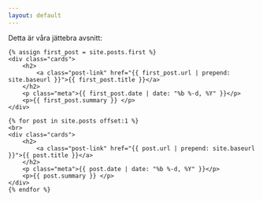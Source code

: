 ```yaml
---
layout: default
---
```

<p>Detta är våra jättebra avsnitt:</p>

<div class="card-grid">
<!--     -->
    
    {% assign first_post = site.posts.first %}
    <div class="cards">
        <h2>
            <a class="post-link" href="{{ first_post.url | prepend: site.baseurl }}">{{ first_post.title }}</a>
        </h2>
        <p class="meta">{{ first_post.date | date: "%b %-d, %Y" }}</p>
        <p>{{ first_post.summary }} </p>
    </div>
     
    {% for post in site.posts offset:1 %}
    <br>
    <div class="cards">
        <h2>
            <a class="post-link" href="{{ post.url | prepend: site.baseurl }}">{{ post.title }}</a>
        </h2>
        <p class="meta">{{ post.date | date: "%b %-d, %Y" }}</p>
        <p>{{ post.summary }} </p>
    </div>
    {% endfor %}
    
</div>

<div class="container center-content extra-padding">
</div>
